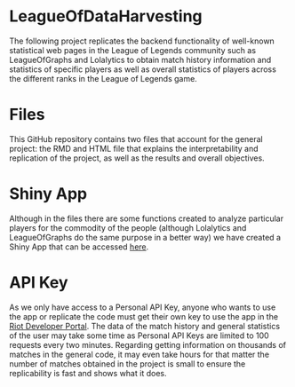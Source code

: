 # LeagueOfDataHarvesting

The following project replicates the backend functionality of well-known statistical web pages in the League of Legends community such as LeagueOfGraphs and Lolalytics to obtain match history information and statistics of specific players as well as overall statistics of players across  the different ranks in the League of Legends game.

# Files

This GitHub repository contains two files that account for the general project: the RMD and HTML file that explains the interpretability and replication of the project, as well as the results and overall objectives.

# Shiny App

Although in the files there are some functions created to analyze particular players for the commodity of the people (although Lolalytics and LeagueOfGraphs do the same purpose in a better way) we have created a Shiny App that can be accessed [here](https://bbanyulsuc3m.shinyapps.io/OPGG/).

# API Key
As we only have access to a Personal API Key, anyone who wants to use the app or replicate the code  must get their own key to use the app in the [Riot Developer Portal](https://developer.riotgames.com/). 
The data of the match history and general statistics of the user may take some time as Personal API Keys are limited to 100 requests every two minutes. Regarding getting information on thousands of matches in the general code, it may even take hours for that matter the number of matches obtained in the project is small to ensure the replicability is fast and shows what it does.
